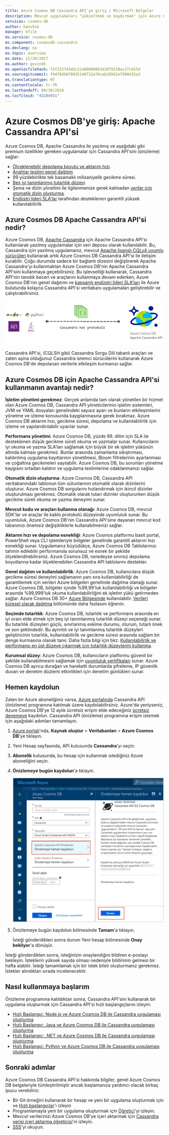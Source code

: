 ```yaml
---
title: Azure Cosmos DB Cassandra API'ye giriş | Microsoft Belgeler
description: Mevcut uygulamaları "yükseltmek ve kaydırmak" için Azure Cosmos DB'yi ve yeni uygulamalar geliştirmek için zaten aşina olduğunuz Cassandra sürücüleri ve CQL ile Cassandra API'yi nasıl kullanacağınızı öğrenin.
services: cosmos-db
author: kanshiG
manager: kfile
ms.service: cosmos-db
ms.component: cosmosdb-cassandra
ms.devlang: na
ms.topic: overview
ms.date: 11/20/2017
ms.author: govindk
ms.openlocfilehash: f2f2257d3ddc22a80600882d2078210ac27cb15d
ms.sourcegitcommit: f94f84b870035140722e70cab29562e7990d35a3
ms.translationtype: HT
ms.contentlocale: tr-TR
ms.lasthandoff: 08/30/2018
ms.locfileid: "43284931"
---
```

# <a name="introduction-to-azure-cosmos-db-apache-cassandra-api"></a>Azure Cosmos DB'ye giriş: Apache Cassandra API'si

Azure Cosmos DB, Apache Cassandra ile yazılmış ve aşağıdaki gibi premium özellikler gereken uygulamalar için Cassandra API'sini (önizleme) sağlar:

* [Ölçeklenebilir depolama boyutu ve aktarım hızı](partition-data.md).
* [Anahtar teslimi genel dağıtım](distribute-data-globally.md)
* 99 yüzdebirlikte tek basamaklı milisaniyelik gecikme süresi.
* [Beş iyi tanımlanmış tutarlılık düzeyi](consistency-levels.md)
* Şema ve dizin yönetimi ile ilgilenmenize gerek kalmadan [veriler için otomatik dizin oluşturma](http://www.vldb.org/pvldb/vol8/p1668-shukla.pdf). 
* [Endüstri lideri SLA'lar](https://azure.microsoft.com/support/legal/sla/cosmos-db/) tarafından desteklenen garantili yüksek kullanılabilirlik

## <a name="what-is-the-azure-cosmos-db-apache-cassandra-api"></a>Azure Cosmos DB Apache Cassandra API'si nedir?

Azure Cosmos DB, [Apache Cassandra](https://cassandra.apache.org/) için Apache Cassandra API'si kullanılarak yazılmış uygulamalar için veri deposu olarak kullanılabilir. Bu, Cassandra için yazılmış uygulamanız, mevcut [Apache lisanslı CQLv4 uyumlu sürücüleri](https://cassandra.apache.org/doc/latest/getting_started/drivers.html?highlight=driver) kullanarak artık Azure Cosmos DB Cassandra API'si ile iletişim kurabilir. Çoğu durumda sadece bir bağlantı dizesini değiştirerek Apache Cassandra'yı kullanmaktan Azure Cosmos DB'nin Apache Cassandra API'sini kullanmaya geçebilirsiniz. Bu işlevselliği kullanarak, Cassandra API'nin tanıdık beceri ve araçlarını kullanmaya devam ederken, Azure Cosmos DB'nin genel dağıtımı ve [kapsamlı endüstri lideri SLA'ları](https://azure.microsoft.com/support/legal/sla/cosmos-db) ile Azure bulutunda kolayca Cassandra API'si veritabanı uygulamaları geliştirebilir ve çalıştırabilirsiniz.

![Azure Cosmos DB Cassandra API'si](./media/cassandra-introduction/cosmosdb-cassandra.png)

Cassandra API'si, (CQLSH gibi) Cassandra Sorgu Dili tabanlı araçları ve zaten aşina olduğunuz Cassandra istemci sürücülerini kullanarak Azure Cosmos DB'de depolanan verilerle etkileşim kurmanızı sağlar. 

## <a name="what-is-the-benefit-of-using-apache-cassandra-api-for-azure-cosmos-db"></a>Azure Cosmos DB için Apache Cassandra API'si kullanmanın avantajı nedir?

**İşletim yönetimi gerekmez**: Gerçek anlamda tam olarak yönetilen bir hizmet olan Azure Cosmos DB, Cassandra API yöneticilerinin işletim sistemleri, JVM ve YAML dosyaları genelindeki sayısız ayarı ve bunların etkileşimlerini yönetme ve izleme konusunda kaygılanmasına gerek bırakmaz. Azure Cosmos DB aktarım hızı, gecikme süresi, depolama ve kullanılabilirlik için izleme ve yapılandırılabilir uyarılar sunar. 

**Performans yönetimi**: Azure Cosmos DB, yüzde 99. dilim için SLA ile desteklenen düşük gecikme süreli okuma ve yazmalar sunar. Kullanıcıların iyi okuma ve yazma SLA'ları sağlamak için büyük bir ek işletim yükünün altında kalması gerekmez. Bunlar arasında zamanlama sıkıştırması, kaldırılmış uygulama kayıtlarının yönetilmesi, Bloom filtrelerinin ayarlanması ve çoğaltma gecikmeleri sayılabilir. Azure Cosmos DB, bu sorunları yönetme kaygısını ortadan kaldırır ve uygulama teslimlerine odaklanmanızı sağlar.

**Otomatik dizin oluşturma**: Azure Cosmos DB, Cassandra API veritabanındaki tablonun tüm sütunlarının otomatik olarak dizinlerini oluşturur. Azure Cosmos DB sorgularını hızlandırmak için ikincil dizinler oluşturulması gerekmez. Otomatik olarak tutarı dizinler oluştururken düşük gecikme süreli okuma ve yazma deneyimi sunar. 

**Mevcut kodu ve araçları kullanma olanağı**: Azure Cosmos DB, mevcut SDK'lar ve araçlar ile kablo protokolü düzeyinde uyumluluk sunar. Bu uyumluluk, Azure Cosmos DB'nin Cassandra API'sine dayanan mevcut kod tabanınızı önemsiz değişikliklerle kullanabilmenizi sağlar.

**Aktarım hızı ve depolama esnekliği**: Azure Cosmos platformu basit portal, PowerShell veya CLI işlemleriyle bölgeler genelinde garantili aktarım hızı esnekliği sunar. Uygulamanız büyüdükçe, Azure Cosmos DB Tablolarınızı tahmin edilebilir performansla sorunsuz ve esnek bir şekilde ölçeklendirebilirsiniz. Azure Cosmos DB, neredeyse sınırsız depolama boyutlarına kadar ölçeklenebilen Cassandra API tablolarını destekler. 

**Genel dağıtım ve kullanılabilirlik**: Azure Cosmos DB, kullanıcılara düşük gecikme süresi deneyimi sağlamanın yanı sıra kullanılabilirliği de garantilemek için verileri Azure bölgeleri genelinde dağıtma olanağı sunar. Azure Cosmos DB, bölgeler içinde %99,99'luk kullanılabilirliği ve bölgeler arasında %99,999'luk okuma kullanılabilirliğini ek işletim yükü getirmeden sağlar. Azure Cosmos DB 30+ [Azure Bölgesinde](https://azure.microsoft.com/regions/services/) kullanılabilir. [Verileri küresel olarak dağıtma](distribute-data-globally.md) bölümünde daha fazlasını öğrenin. 

**Seçimde tutarlılık**: Azure Cosmos DB, tutarlılık ve performans arasında en iyi oranı elde etmek için beş iyi tanımlanmış tutarlılık düzeyi seçeneği sunar. Bu tutarlılık düzeyleri güçlü, sınırlanmış eskime durumu, oturum, tutarlı önek ve son şeklindedir. Bu ayrıntılı ve iyi tanımlanmış tutarlılık düzeyleri geliştiricinin tutarlılık, kullanılabilirlik ve gecikme süresi arasında sağlam bir denge kurmasına olanak tanır. Daha fazla bilgi için bkz. [Kullanılabilirlik ve performansı en üst düzeye çıkarmak için tutarlılık düzeylerini kullanma](consistency-levels.md). 

**Kurumsal düzey**: Azure Cosmos DB, kullanıcıların platformu güvenli bir şekilde kullanabilmesini sağlamak için [uyumluluk sertifikaları](https://www.microsoft.com/trustcenter) sunar. Azure Cosmos DB ayrıca durağan ve hareketli durumlarda şifreleme, IP güvenlik duvarı ve denetim düzlemi etkinlikleri için denetim günlükleri sunar.  

<a id="sign-up-now"></a>
## <a name="sign-up-now"></a>Hemen kaydolun 

Zaten bir Azure aboneliğiniz varsa, [Azure portalında](https://aka.ms/cosmosdb-cassandra-signup) Cassandra API (önizleme) programına katılmak üzere kaydolabilirsiniz.  Azure'da yeniyseniz, Azure Cosmos DB'ye 12 aylık ücretsiz erişim elde edeceğiniz [ücretsiz denemeye](https://azure.microsoft.com/free) kaydolun. Cassandra API (önizleme) programına erişim istemek için aşağıdaki adımları tamamlayın.

1. [Azure portalı](https://portal.azure.com)'nda, **Kaynak oluştur** > **Veritabanları** > **Azure Cosmos DB**'ye tıklayın. 

2. Yeni Hesap sayfasında, API kutusunda **Cassandra**'yı seçin. 

3. **Abonelik** kutusunda, bu hesap için kullanmak istediğiniz Azure aboneliğini seçin.

4. **Önizlemeye bugün kaydolun**'a tıklayın.

    ![Azure Cosmos DB Cassandra API'si](./media/cassandra-introduction/cassandra-sign-up.png)

3. Önizlemeye bugün kaydolun bölmesinde **Tamam**'a tıklayın. 

    İsteği gönderdikten sonra durum Yeni hesap bölmesinde **Onay bekliyor**'a dönüşür. 

İsteği gönderdikten sonra, isteğinizin onaylandığını bildiren e-postayı bekleyin. İsteklerin yüksek sayıda olması nedeniyle bildirimin gelmesi bir hafta alabilir. İsteği tamamlamak için bir istek bileti oluşturmanız gerekmez. İstekler alındıkları sırada incelenecektir. 

## <a name="how-to-get-started"></a>Nasıl kullanmaya başlarım
Önizleme programına katıldıktan sonra, Cassandra API'sini kullanarak bir uygulama oluşturmak için Cassandra API'si hızlı başlangıçlarını izleyin:

* [Hızlı Başlangıç: Node.js ve Azure Cosmos DB ile Cassandra uygulaması oluşturma](create-cassandra-nodejs.md)
* [Hızlı Başlangıç: Java ve Azure Cosmos DB ile Cassandra uygulaması oluşturma](create-cassandra-java.md)
* [Hızlı Başlangıç: .NET ve Azure Cosmos DB ile Cassandra uygulaması oluşturma](create-cassandra-dotnet.md)
* [Hızlı Başlangıç: Python ve Azure Cosmos DB ile Cassandra uygulaması oluşturma](create-cassandra-python.md)

## <a name="next-steps"></a>Sonraki adımlar

Azure Cosmos DB Cassandra API'si hakkında bilgiler, genel Azure Cosmos DB belgeleriyle tümleştirilmiştir ancak başlamanıza yardımcı olacak birkaç ipucu verebiliriz:

* Bir Git örneğini kullanarak bir hesap ve yeni bir uygulama oluşturmak için ve [Hızlı başlangıçlar](create-cassandra-nodejs.md)'ı izleyin
* Programlamayla yeni bir uygulama oluşturmak için [Öğretici](tutorial-develop-cassandra-java.md)'yi izleyin.
* Mevcut verilerinizi Azure Cosmos DB'ye içeri aktarmak için [Cassandra verisi içeri aktarma öğreticisi](cassandra-import-data.md)'ni izleyin.
* [SSS](faq.md#cassandra)'yi okuyun.
